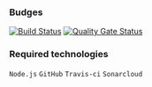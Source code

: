 

### Budges
[![Build Status](https://travis-ci.com/acalvom/test-ci.svg?branch=master)](https://travis-ci.com/acalvom/test-ci)
[![Quality Gate Status](https://sonarcloud.io/api/project_badges/measure?project=acalvom_test-ci&metric=alert_status)](https://sonarcloud.io/dashboard?id=acalvom_test-ci)

### Required technologies
`Node.js` `GitHub` `Travis-ci` `Sonarcloud` 
